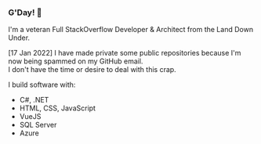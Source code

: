### G'Day! 👋

<!--
**jsnelders/jsnelders** is a ✨ _special_ ✨ repository because its `README.md` (this file) appears on your GitHub profile.

Here are some ideas to get you started:

- 🔭 I’m currently working on ...
- 🌱 I’m currently learning ...
- 👯 I’m looking to collaborate on ...
- 🤔 I’m looking for help with ...
- 💬 Ask me about ...
- 📫 How to reach me: ...
- 😄 Pronouns: ...
- ⚡ Fun fact: ...
-->

I'm a veteran Full StackOverflow Developer & Architect from the Land Down Under.

[17 Jan 2022] I have made private some public repositories because I'm now being spammed on my GitHub email.  
I don't have the time or desire to deal with this crap.

I build software with:

- C#, .NET
- HTML, CSS, JavaScript
- VueJS
- SQL Server
- Azure
